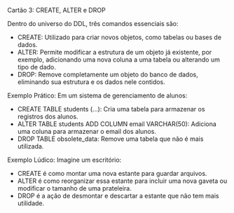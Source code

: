 Cartão 3: CREATE, ALTER e DROP

Dentro do universo do DDL, três comandos essenciais são:
- CREATE: Utilizado para criar novos objetos, como tabelas ou bases de dados.
- ALTER: Permite modificar a estrutura de um objeto já existente, por exemplo, adicionando uma nova coluna a uma tabela ou alterando um tipo de dado.
- DROP: Remove completamente um objeto do banco de dados, eliminando sua estrutura e os dados nele contidos.

Exemplo Prático:
Em um sistema de gerenciamento de alunos:
- CREATE TABLE students (...): Cria uma tabela para armazenar os registros dos alunos.
- ALTER TABLE students ADD COLUMN email VARCHAR(50): Adiciona uma coluna para armazenar o email dos alunos.
- DROP TABLE obsolete_data: Remove uma tabela que não é mais utilizada.

Exemplo Lúdico:
Imagine um escritório:
- CREATE é como montar uma nova estante para guardar arquivos.
- ALTER é como reorganizar essa estante para incluir uma nova gaveta ou modificar o tamanho de uma prateleira.
- DROP é a ação de desmontar e descartar a estante que não tem mais utilidade.

